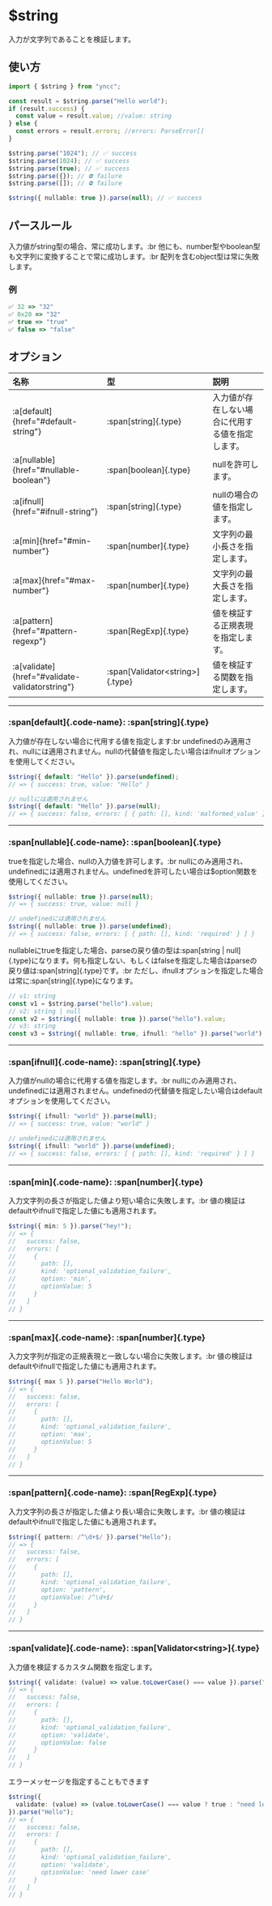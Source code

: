 # $string

入力が文字列であることを検証します。

## 使い方

```typescript
import { $string } from "yncc";

const result = $string.parse("Hello world");
if (result.success) {
  const value = result.value; //value: string
} else {
  const errors = result.errors; //errors: ParseError[]
}

$string.parse("1024"); // ✅ success
$string.parse(1024); // ✅ success
$string.parse(true); // ✅ success
$string.parse({}); // ⛔ failure
$string.parse([]); // ⛔ failure

$string({ nullable: true }).parse(null); // ✅ success
```

## パースルール

入力値がstring型の場合、常に成功します。:br
他にも、number型やboolean型も文字列に変換することで常に成功します。:br
配列を含むobject型は常に失敗します。

### 例

```typescript
✅ 32 => "32"
✅ 0x20 => "32"
✅ true => "true"
✅ false => "false"
```

## オプション

| 名称     | 型                | 説明                                             |
| :------- | :---------------- | :----------------------------------------------- |
| :a[default]{href="#default-string"}  | :span[string]{.type}            | 入力値が存在しない場合に代用する値を指定します。 |
| :a[nullable]{href="#nullable-boolean"} | :span[boolean]{.type}           | nullを許可します。                               |
| :a[ifnull]{href="#ifnull-string"}   | :span[string]{.type}            | nullの場合の値を指定します。                     |
| :a[min]{href="#min-number"}      | :span[number]{.type}            | 文字列の最小長さを指定します。                             |
| :a[max]{href="#max-number"}      | :span[number]{.type}            | 文字列の最大長さを指定します。                             |
| :a[pattern]{href="#pattern-regexp"} | :span[RegExp]{.type} | 値を検証する正規表現を指定します。                   |
| :a[validate]{href="#validate-validatorstring"} | :span[Validator\<string\>]{.type} | 値を検証する関数を指定します。                   |

---

### :span[default]{.code-name}: :span[string]{.type}

入力値が存在しない場合に代用する値を指定します:br
undefinedのみ適用され、nullには適用されません。nullの代替値を指定したい場合はifnullオプションを使用してください。

```typescript
$string({ default: "Hello" }).parse(undefined);
// => { success: true, value: "Hello" }

// nullには適用されません
$string({ default: "Hello" }).parse(null);
// => { success: false, errors: [ { path: [], kind: 'malformed_value' } ] }
```

---

### :span[nullable]{.code-name}: :span[boolean]{.type}

trueを指定した場合、nullの入力値を許可します。:br
nullにのみ適用され、undefinedには適用されません。undefinedを許可したい場合は$option関数を使用してください。

```typescript
$string({ nullable: true }).parse(null);
// => { success: true, value: null }

// undefinedには適用されません
$string({ nullable: true }).parse(undefined);
// => { success: false, errors: [ { path: [], kind: 'required' } ] }
```

nullableにtrueを指定した場合、parseの戻り値の型は:span[string | null]{.type}になります。何も指定しない、もしくはfalseを指定した場合はparseの戻り値は:span[string]{.type}です。:br
ただし、ifnullオプションを指定した場合は常に:span[string]{.type}になります。

```typescript
// v1: string
const v1 = $string.parse("hello").value;
// v2: string | null
const v2 = $string({ nullable: true }).parse("hello").value;
// v3: string
const v3 = $string({ nullable: true, ifnull: "hello" }).parse("world").value;
```

---

### :span[ifnull]{.code-name}: :span[string]{.type}

入力値がnullの場合に代用する値を指定します。:br
nullにのみ適用され、undefinedには適用されません。undefinedの代替値を指定したい場合はdefaultオプションを使用してください。

```typescript
$string({ ifnull: "world" }).parse(null);
// => { success: true, value: "world" }

// undefinedには適用されません
$string({ ifnull: "world" }).parse(undefined);
// => { success: false, errors: [ { path: [], kind: 'required' } ] }
```

---

### :span[min]{.code-name}: :span[number]{.type}

入力文字列の長さが指定した値より短い場合に失敗します。:br
値の検証はdefaultやifnullで指定した値にも適用されます。

```typescript
$string({ min: 5 }).parse("hey!");
// => {
//   success: false,
//   errors: [
//     {
//       path: [],
//       kind: 'optional_validation_failure',
//       option: 'min',
//       optionValue: 5
//     }
//   ]
// }
```
---

### :span[max]{.code-name}: :span[number]{.type}

入力文字列が指定の正規表現と一致しない場合に失敗します。:br
値の検証はdefaultやifnullで指定した値にも適用されます。

```typescript
$string({ max 5 }).parse("Hello World");
// => {
//   success: false,
//   errors: [
//     {
//       path: [],
//       kind: 'optional_validation_failure',
//       option: 'max',
//       optionValue: 5
//     }
//   ]
// }
```

---

### :span[pattern]{.code-name}: :span[RegExp]{.type}

入力文字列の長さが指定した値より長い場合に失敗します。:br
値の検証はdefaultやifnullで指定した値にも適用されます。

```typescript
$string({ pattern: /^\d+$/ }).parse("Hello");
// => {
//   success: false,
//   errors: [
//     {
//       path: [],
//       kind: 'optional_validation_failure',
//       option: 'pattern',
//       optionValue: /^\d+$/
//     }
//   ]
// }
```

---

### :span[validate]{.code-name}: :span[Validator\<string\>]{.type}

入力値を検証するカスタム関数を指定します。

```typescript
$string({ validate: (value) => value.toLowerCase() === value }).parse("Hello");
// => {
//   success: false,
//   errors: [
//     {
//       path: [],
//       kind: 'optional_validation_failure',
//       option: 'validate',
//       optionValue: false
//     }
//   ]
// }
```

エラーメッセージを指定することもできます
```typescript
$string({
  validate: (value) => (value.toLowerCase() === value ? true : "need lower case"),
}).parse("Hello");
// => {
//   success: false,
//   errors: [
//     {
//       path: [],
//       kind: 'optional_validation_failure',
//       option: 'validate',
//       optionValue: 'need lower case'
//     }
//   ]
// }
```
